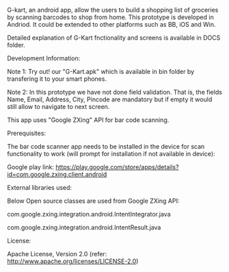 G-kart, an android app, allow the users to build a shopping list of groceries by scanning barcodes to shop from home. This prototype is developed in Andriod. It could be extended to other platforms such as BB, iOS and Win.

Detailed explanation of G-Kart fnctionality and screens is available in DOCS folder.

Development Information:

Note 1: Try out! our "G-Kart.apk" which is available in bin folder by transfering it to your smart phones.

Note 2: In this prototype we have not done field validation. That is, the fields Name, Email, Address, City, Pincode are mandatory but if empty it would still allow to navigate to next screen.


This app uses "Google ZXing" API for bar code scanning.

Prerequisites:

The bar code scanner app needs to be installed in the device for scan functionality to work (will prompt for installation if not available in device):

Google play link: https://play.google.com/store/apps/details?id=com.google.zxing.client.android

External libraries used:

Below Open source classes are used from Google ZXing API:

com.google.zxing.integration.android.IntentIntegrator.java

com.google.zxing.integration.android.IntentResult.java

License:

Apache License, Version 2.0 (refer: http://www.apache.org/licenses/LICENSE-2.0)

